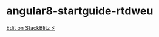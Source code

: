 # angular8-startguide-rtdweu

[Edit on StackBlitz ⚡️](https://stackblitz.com/edit/angular8-startguide-rtdweu)